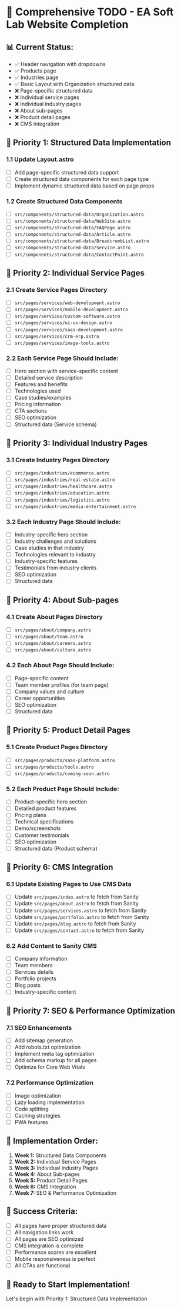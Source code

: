# 🚀 Comprehensive TODO - EA Soft Lab Website Completion

## 📊 **Current Status:**
- ✅ Header navigation with dropdowns
- ✅ Products page
- ✅ Industries page
- ✅ Basic Layout with Organization structured data
- ❌ Page-specific structured data
- ❌ Individual service pages
- ❌ Individual industry pages
- ❌ About sub-pages
- ❌ Product detail pages
- ❌ CMS integration

## 🎯 **Priority 1: Structured Data Implementation**

### 1.1 Update Layout.astro
- [ ] Add page-specific structured data support
- [ ] Create structured data components for each page type
- [ ] Implement dynamic structured data based on page props

### 1.2 Create Structured Data Components
- [ ] `src/components/structured-data/Organization.astro`
- [ ] `src/components/structured-data/WebSite.astro`
- [ ] `src/components/structured-data/FAQPage.astro`
- [ ] `src/components/structured-data/Article.astro`
- [ ] `src/components/structured-data/BreadcrumbList.astro`
- [ ] `src/components/structured-data/Service.astro`
- [ ] `src/components/structured-data/ContactPoint.astro`

## 🎯 **Priority 2: Individual Service Pages**

### 2.1 Create Service Pages Directory
- [ ] `src/pages/services/web-development.astro`
- [ ] `src/pages/services/mobile-development.astro`
- [ ] `src/pages/services/custom-software.astro`
- [ ] `src/pages/services/ui-ux-design.astro`
- [ ] `src/pages/services/saas-development.astro`
- [ ] `src/pages/services/crm-erp.astro`
- [ ] `src/pages/services/image-tools.astro`

### 2.2 Each Service Page Should Include:
- [ ] Hero section with service-specific content
- [ ] Detailed service description
- [ ] Features and benefits
- [ ] Technologies used
- [ ] Case studies/examples
- [ ] Pricing information
- [ ] CTA sections
- [ ] SEO optimization
- [ ] Structured data (Service schema)

## 🎯 **Priority 3: Individual Industry Pages**

### 3.1 Create Industry Pages Directory
- [ ] `src/pages/industries/ecommerce.astro`
- [ ] `src/pages/industries/real-estate.astro`
- [ ] `src/pages/industries/healthcare.astro`
- [ ] `src/pages/industries/education.astro`
- [ ] `src/pages/industries/logistics.astro`
- [ ] `src/pages/industries/media-entertainment.astro`

### 3.2 Each Industry Page Should Include:
- [ ] Industry-specific hero section
- [ ] Industry challenges and solutions
- [ ] Case studies in that industry
- [ ] Technologies relevant to industry
- [ ] Industry-specific features
- [ ] Testimonials from industry clients
- [ ] SEO optimization
- [ ] Structured data

## 🎯 **Priority 4: About Sub-pages**

### 4.1 Create About Pages Directory
- [ ] `src/pages/about/company.astro`
- [ ] `src/pages/about/team.astro`
- [ ] `src/pages/about/careers.astro`
- [ ] `src/pages/about/culture.astro`

### 4.2 Each About Page Should Include:
- [ ] Page-specific content
- [ ] Team member profiles (for team page)
- [ ] Company values and culture
- [ ] Career opportunities
- [ ] SEO optimization
- [ ] Structured data

## 🎯 **Priority 5: Product Detail Pages**

### 5.1 Create Product Pages Directory
- [ ] `src/pages/products/saas-platform.astro`
- [ ] `src/pages/products/tools.astro`
- [ ] `src/pages/products/coming-soon.astro`

### 5.2 Each Product Page Should Include:
- [ ] Product-specific hero section
- [ ] Detailed product features
- [ ] Pricing plans
- [ ] Technical specifications
- [ ] Demo/screenshots
- [ ] Customer testimonials
- [ ] SEO optimization
- [ ] Structured data (Product schema)

## 🎯 **Priority 6: CMS Integration**

### 6.1 Update Existing Pages to Use CMS Data
- [ ] Update `src/pages/index.astro` to fetch from Sanity
- [ ] Update `src/pages/about.astro` to fetch from Sanity
- [ ] Update `src/pages/services.astro` to fetch from Sanity
- [ ] Update `src/pages/portfolio.astro` to fetch from Sanity
- [ ] Update `src/pages/blog.astro` to fetch from Sanity
- [ ] Update `src/pages/contact.astro` to fetch from Sanity

### 6.2 Add Content to Sanity CMS
- [ ] Company information
- [ ] Team members
- [ ] Services details
- [ ] Portfolio projects
- [ ] Blog posts
- [ ] Industry-specific content

## 🎯 **Priority 7: SEO & Performance Optimization**

### 7.1 SEO Enhancements
- [ ] Add sitemap generation
- [ ] Add robots.txt optimization
- [ ] Implement meta tag optimization
- [ ] Add schema markup for all pages
- [ ] Optimize for Core Web Vitals

### 7.2 Performance Optimization
- [ ] Image optimization
- [ ] Lazy loading implementation
- [ ] Code splitting
- [ ] Caching strategies
- [ ] PWA features

## 📅 **Implementation Order:**

1. **Week 1:** Structured Data Components
2. **Week 2:** Individual Service Pages
3. **Week 3:** Individual Industry Pages
4. **Week 4:** About Sub-pages
5. **Week 5:** Product Detail Pages
6. **Week 6:** CMS Integration
7. **Week 7:** SEO & Performance Optimization

## 🎯 **Success Criteria:**

- [ ] All pages have proper structured data
- [ ] All navigation links work
- [ ] All pages are SEO optimized
- [ ] CMS integration is complete
- [ ] Performance scores are excellent
- [ ] Mobile responsiveness is perfect
- [ ] All CTAs are functional

## 🚀 **Ready to Start Implementation!**

Let's begin with Priority 1: Structured Data Implementation 